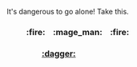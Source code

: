 It's dangerous to go alone! Take this.

<h3>&nbsp;&nbsp;&nbsp;&nbsp;&nbsp;&nbsp;&nbsp;&nbsp;&nbsp;&nbsp;:fire:&nbsp;&nbsp;&nbsp;&nbsp;:mage_man:&nbsp;&nbsp;&nbsp;&nbsp;:fire:</h3>

<h3>&nbsp;&nbsp;&nbsp;&nbsp;&nbsp;&nbsp;&nbsp;&nbsp;&nbsp;&nbsp;&nbsp;&nbsp;&nbsp;&nbsp;&nbsp;&nbsp;&nbsp;&nbsp;<a href="https://burleigh.zone">:dagger:</a></h3>
